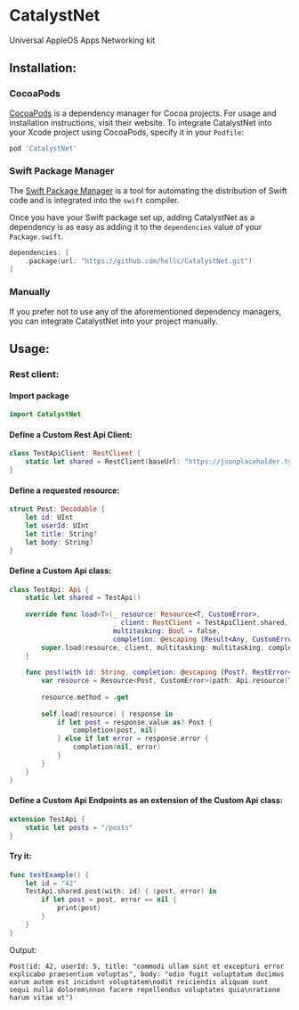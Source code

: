 # CatalystNet
Universal AppleOS Apps Networking kit

## Installation:

### CocoaPods

[CocoaPods](https://cocoapods.org) is a dependency manager for Cocoa projects. For usage and installation instructions, visit their website. To integrate CatalystNet into your Xcode project using CocoaPods, specify it in your `Podfile`:

```ruby
pod 'CatalystNet'
```

### Swift Package Manager

The [Swift Package Manager](https://swift.org/package-manager/) is a tool for automating the distribution of Swift code and is integrated into the `swift` compiler.

Once you have your Swift package set up, adding CatalystNet as a dependency is as easy as adding it to the `dependencies` value of your `Package.swift`.

```swift
dependencies: [
    .package(url: "https://github.com/hellc/CatalystNet.git")
]
```

### Manually

If you prefer not to use any of the aforementioned dependency managers, you can integrate CatalystNet into your project manually.

## Usage:

### Rest client:

#### Import package

```swift
import CatalystNet
```

#### Define a Custom Rest Api Client:

```swift
class TestApiClient: RestClient {
    static let shared = RestClient(baseUrl: "https://jsonplaceholder.typicode.com")
}
```

#### Define a requested resource:

```swift
struct Post: Decodable {
    let id: UInt
    let userId: UInt
    let title: String?
    let body: String?
}
```

#### Define a Custom Api class:

```swift
class TestApi: Api {
    static let shared = TestApi()
    
    override func load<T>(_ resource: Resource<T, CustomError>,
                          _ client: RestClient = TestApiClient.shared,
                          multitasking: Bool = false,
                          completion: @escaping (Result<Any, CustomError>) -> Void) {
        super.load(resource, client, multitasking: multitasking, completion: completion)
    }
    
    func post(with id: String, completion: @escaping (Post?, RestError<CustomError>?) -> Void) {
        var resource = Resource<Post, CustomError>(path: Api.resource(TestApi.posts, with: id))
        
        resource.method = .get
        
        self.load(resource) { response in
            if let post = response.value as? Post {
                completion(post, nil)
            } else if let error = response.error {
                completion(nil, error)
            }
        }
    }
}
```

#### Define a Custom Api Endpoints as an extension of the Custom Api class:

```swift
extension TestApi {
    static let posts = "/posts"
}
```

#### Try it:

```swift
func testExample() {
    let id = "42"
    TestApi.shared.post(with: id) { (post, error) in
        if let post = post, error == nil {
            print(post)
        }
    }
}
```

Output:
```
Post(id: 42, userId: 5, title: "commodi ullam sint et excepturi error explicabo praesentium voluptas", body: "odio fugit voluptatum ducimus earum autem est incidunt voluptatem\nodit reiciendis aliquam sunt sequi nulla dolorem\nnon facere repellendus voluptates quia\nratione harum vitae ut")
```
